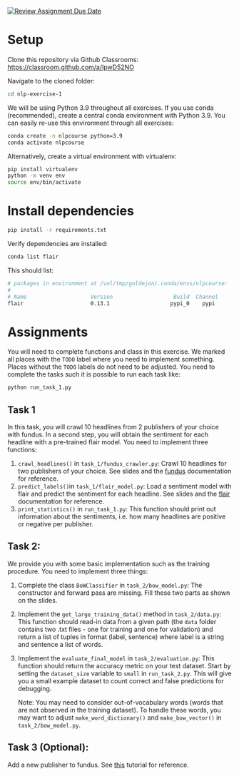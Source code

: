 [![Review Assignment Due Date](https://classroom.github.com/assets/deadline-readme-button-24ddc0f5d75046c5622901739e7c5dd533143b0c8e959d652212380cedb1ea36.svg)](https://classroom.github.com/a/IpwD52NO)
# Setup

Clone this repository via Github Classrooms: https://classroom.github.com/a/IpwD52NO

Navigate to the cloned folder:
```bash
cd nlp-exercise-1
```

We will be using Python 3.9 throughout all exercises.
If you use conda (recommended), create a central conda environment with Python 3.9. You can easily re-use this environment through all exercises:
```bash
conda create -n nlpcourse python=3.9
conda activate nlpcourse
```

Alternatively, create a virtual environment with virtualenv:
```bash
pip install virtualenv
python -m venv env
source env/bin/activate
```

# Install dependencies

```bash
pip install -r requirements.txt
```

Verify dependencies are installed:
```bash
conda list flair
```

This should list:
```bash
# packages in environment at /vol/tmp/goldejon/.conda/envs/nlpcourse:
#
# Name                    Version                   Build  Channel
flair                     0.13.1                   pypi_0    pypi
```

# Assignments

You will need to complete functions and class in this exercise. We marked all places with the `TODO` label where you need to implement something. Places without the `TODO` labels do not need to be adjusted. You need to complete the tasks such it is possible to run each task like:

```bash
python run_task_1.py
```

## Task 1

In this task, you will crawl 10 headlines from 2 publishers of your choice with fundus. In a second step, you will obtain the sentiment for each headline with a pre-trained flair model. You need to implement three functions:

1. `crawl_headlines()` in `task_1/fundus_crawler.py`: Crawl 10 headlines for two publishers of your choice. See slides and the [fundus](https://github.com/flairNLP/fundus) documentation for reference.
2. `predict_labels()`in `task_1/flair_model.py`: Load a sentiment model with flair and predict the sentiment for each headline. See slides and the [flair](https://github.com/flairNLP/flair) documentation for reference.
3. `print_statistics()` in `run_task_1.py`: This function should print out information about the sentiments, i.e. how many headlines are positive or negative per publisher.

## Task 2:

We provide you with some basic implementation such as the training procedure. You need to implement three things:

1. Complete the class `BoWClassifier` in `task_2/bow_model.py`: The constructor and forward pass are missing. Fill these two parts as shown on the slides.

2. Implement the `get_large_training_data()` method in `task_2/data.py`: This function should read-in data from a given path (the `data` folder contains two .txt files - one for training and one for validation) and return a list of tuples in format (label, sentence) where label is a string and sentence a list of words.

3. Implement the `evaluate_final_model` in `task_2/evaluation.py`: This function should return the accuracy metric on your test dataset. Start by setting the `dataset_size` variable to `small` in `run_task_2.py`. This will give you a small example dataset to count correct and false predictions for debugging.

    Note: You may need to consider out-of-vocabulary words (words that are not observed in the training dataset). To handle these words, you may want to adjust `make_word_dictionary()` and `make_bow_vector()` in `task_2/bow_model.py`.

## Task 3 (Optional):

Add a new publisher to fundus. See [this](https://github.com/flairNLP/fundus/blob/master/docs/how_to_add_a_publisher.md) tutorial for reference.
